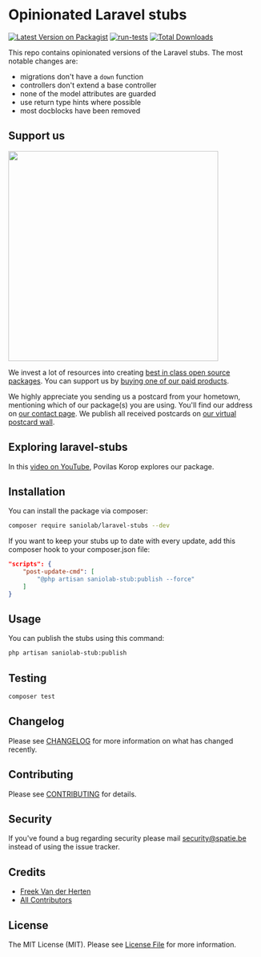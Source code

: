 # Opinionated Laravel stubs

[![Latest Version on Packagist](https://img.shields.io/packagist/v/saniolab/laravel-stubs.svg?style=flat-square)](https://packagist.org/packages/saniolab/laravel-stubs)
[![run-tests](https://github.com/saniolab/laravel-stubs/actions/workflows/run-tests.yml/badge.svg)](https://github.com/saniolab/laravel-stubs/actions/workflows/run-tests.yml)
[![Total Downloads](https://img.shields.io/packagist/dt/saniolab/laravel-stubs.svg?style=flat-square)](https://packagist.org/packages/saniolab/laravel-stubs)

This repo contains opinionated versions of the Laravel stubs. The most notable changes are:

- migrations don't have a `down` function
- controllers don't extend a base controller
- none of the model attributes are guarded
- use return type hints where possible
- most docblocks have been removed

## Support us

[<img src="https://github-ads.s3.eu-central-1.amazonaws.com/laravel-stubs.jpg?t=1" width="419px" />](https://spatie.be/github-ad-click/laravel-stubs)

We invest a lot of resources into creating [best in class open source packages](https://spatie.be/open-source). You can support us by [buying one of our paid products](https://spatie.be/open-source/support-us).

We highly appreciate you sending us a postcard from your hometown, mentioning which of our package(s) you are using. You'll find our address on [our contact page](https://spatie.be/about-us). We publish all received postcards on [our virtual postcard wall](https://spatie.be/open-source/postcards).

## Exploring laravel-stubs

In this [video on YouTube](https://www.youtube.com/watch?v=I-y-VSOL93I), Povilas Korop explores our package.

## Installation

You can install the package via composer:

```bash
composer require saniolab/laravel-stubs --dev
```

If you want to keep your stubs up to date with every update, add this composer hook to your composer.json file:

```json
"scripts": {
    "post-update-cmd": [
        "@php artisan saniolab-stub:publish --force"
    ]
}
```

## Usage

You can publish the stubs using this command:

```bash
php artisan saniolab-stub:publish
```

## Testing

``` bash
composer test
```

## Changelog

Please see [CHANGELOG](CHANGELOG.md) for more information on what has changed recently.

## Contributing

Please see [CONTRIBUTING](https://github.com/spatie/.github/blob/main/CONTRIBUTING.md) for details.

## Security

If you've found a bug regarding security please mail [security@spatie.be](mailto:security@spatie.be) instead of using the issue tracker.

## Credits

- [Freek Van der Herten](https://github.com/freekmurze)
- [All Contributors](../../contributors)

## License

The MIT License (MIT). Please see [License File](LICENSE.md) for more information.

